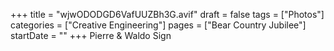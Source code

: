 +++
title = "wjwODODGD6VafUUZBh3G.avif"
draft = false
tags = ["Photos"]
categories = ["Creative Engineering"]
pages = ["Bear Country Jubilee"]
startDate = ""
+++
Pierre & Waldo Sign
